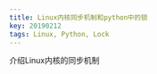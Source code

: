 ```yaml
---
title: Linux内核同步机制和python中的锁
key: 20190212
tags: Linux, Python, Lock
---
```


介绍Linux内核的同步机制

<!--more-->

